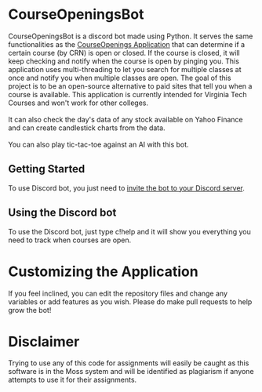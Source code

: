 # CourseOpeningsBot
CourseOpeningsBot is a discord bot made using Python. It serves the same functionalities as the [CourseOpenings Application](https://github.com/TheNitG/CourseOpenings) that can determine if a certain course (by CRN) is open or closed. If the course is closed, it will keep checking and notify when the course is open by pinging you. This application uses multi-threading to let you search for multiple classes at once and notify you when multiple classes are open. The goal of this project is to be an open-source alternative to paid sites that tell you when a course is available. This application is currently intended for Virginia Tech Courses and won't work for other colleges.\
\
It can also check the day's data of any stock available on Yahoo Finance and can create candlestick charts from the data.\
\
You can also play tic-tac-toe against an AI with this bot.
## Getting Started
To use Discord bot, you just need to [invite the bot to your Discord server](https://discord.com/api/oauth2/authorize?client_id=805551570342117417&permissions=355392&scope=bot).
## Using the Discord bot
To use the Discord bot, just type c!help and it will show you everything you need to track when courses are open.
# Customizing the Application
If you feel inclined, you can edit the repository files and change any variables or add features as you wish. Please do make pull requests to help grow the bot!
# Disclaimer
Trying to use any of this code for assignments will easily be caught as this software is in the Moss system and will be identified as plagiarism if anyone attempts to use it for their assignments.